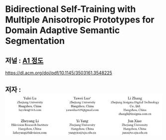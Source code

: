# Bidirectional Self-Training with Multiple Anisotropic Prototypes for Domain Adaptive Semantic Segmentation

## 저널 : [A1 정도](http://www.conferenceranks.com/?searchall=ACM%20Multimedia#data)

https://dl.acm.org/doi/pdf/10.1145/3503161.3548225

## 저자 : ![Alt text](image.png)

